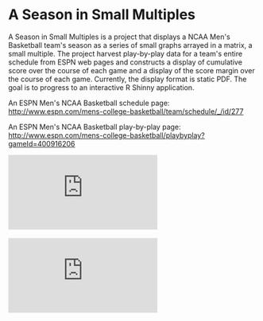 # A Season in Small Multiples

A Season in Small Multiples is a project that displays a NCAA Men's Basketball team's season as a series of small graphs arrayed in a matrix, a small multiple. The project harvest play-by-play data for a team's entire schedule from ESPN web pages and constructs a display of cumulative score over the course of each game and a display of the score margin over the course of each game. Currently, the display format is static PDF. The goal is to progress to an interactive R Shinny application.

An ESPN Men's NCAA Basketball schedule page: http://www.espn.com/mens-college-basketball/team/schedule/_/id/277

An ESPN Men's NCAA Basketball play-by-play page: http://www.espn.com/mens-college-basketball/playbyplay?gameId=400916206

![Alt text](https://github.com/tpasinet/mcb-season-smallmultiples/blob/master/plots/wvu_mcb_score_2017.pdf "Cumulative Score by Game")

![Alt text](https://github.com/tpasinet/mcb-season-smallmultiples/blob/master/plots/wvu_mcb_margin_2017.pdf "Score Margin by Game")
